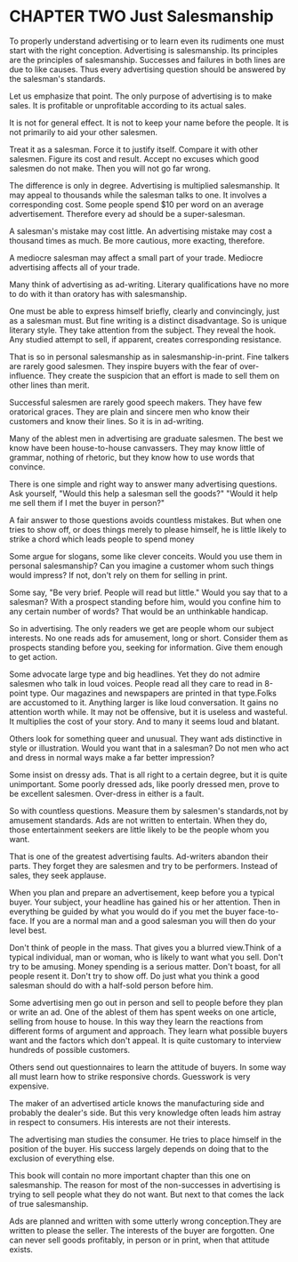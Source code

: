# CHAPTER TWO Just Salesmanship


To properly understand advertising or to learn even its rudiments one must start with the right conception. Advertising is salesmanship. Its
principles are the principles of salesmanship. Successes and failures in both lines are due to like causes. Thus every advertising question
should be answered by the salesman's standards.

Let us emphasize that point. The only purpose of advertising is to make sales. It is profitable or unprofitable according to its actual
sales.

It is not for general effect. It is not to keep your name before the people. It is not primarily to aid your other salesmen.

Treat it as a salesman. Force it to justify itself. Compare it with other salesmen. Figure its cost and result. Accept no excuses which good
salesmen do not make. Then you will not go far wrong.

The difference is only in degree. Advertising is multiplied salesmanship. It may appeal to thousands while the salesman talks to
one. It involves a corresponding cost. Some people spend $10 per word on an average advertisement. Therefore every ad should be a
super-salesman.

A salesman's mistake may cost little. An advertising mistake may cost a thousand times as much. Be more cautious, more exacting,
therefore.

A mediocre salesman may affect a small part of your trade. Mediocre advertising affects all of your trade.


Many think of advertising as ad-writing. Literary qualifications have no more to do with it than oratory has with salesmanship.

One must be able to express himself briefly, clearly and convincingly, just as a salesman must. But fine writing is a distinct
disadvantage. So is unique literary style. They take attention from the subject. They reveal the hook. Any studied attempt to sell, if
apparent, creates corresponding resistance.

That is so in personal salesmanship as in salesmanship-in-print. Fine talkers are rarely good salesmen. They inspire buyers with the fear of
over-influence. They create the suspicion that an effort is made to sell them on other lines than merit.

Successful salesmen are rarely good speech makers. They have few oratorical graces. They are plain and sincere men who know their
customers and know their lines. So it is in ad-writing.

Many of the ablest men in advertising are graduate salesmen. The best we know have been house-to-house canvassers. They may know
little of grammar, nothing of rhetoric, but they know how to use words that convince.

There is one simple and right way to answer many advertising questions. Ask yourself, "Would this help a salesman sell the goods?" "Would it help me sell them if I met the buyer in person?"

A fair answer to those questions avoids countless mistakes. But when one tries to show off, or does things merely to please himself, he is
little likely to strike a chord which leads people to spend money

Some argue for slogans, some like clever conceits. Would you use them in personal salesmanship? Can you imagine a customer whom
such things would impress? If not, don't rely on them for selling in print.

Some say, "Be very brief. People will read but little." Would you say that to a salesman? With a prospect standing before him, would you
confine him to any certain number of words? That would be an unthinkable handicap.

So in advertising. The only readers we get are people whom our subject interests. No one reads ads for amusement, long or short.
Consider them as prospects standing before you, seeking for information. Give them enough to get action.

Some advocate large type and big headlines. Yet they do not admire salesmen who talk in loud voices. People read all they care to read in
8-point type. Our magazines and newspapers are printed in that type.Folks are accustomed to it. Anything larger is like loud conversation.
It gains no attention worth while. It may not be offensive, but it is useless and wasteful. It multiplies the cost of your story. And to
many it seems loud and blatant.

Others look for something queer and unusual. They want ads distinctive in style or illustration. Would you want that in a salesman? Do not men who act and dress in normal ways make a far better impression?

Some insist on dressy ads. That is all right to a certain degree, but it is quite unimportant. Some poorly dressed ads, like poorly dressed
men, prove to be excellent salesmen. Over-dress in either is a fault.

So with countless questions. Measure them by salesmen's standards,not by amusement standards. Ads are not written to entertain. When
they do, those entertainment seekers are little likely to be the people whom you want.

That is one of the greatest advertising faults. Ad-writers abandon their parts. They forget they are salesmen and try to be performers.
Instead of sales, they seek applause.


When you plan and prepare an advertisement, keep before you a typical buyer. Your subject, your headline has gained his or her
attention. Then in everything be guided by what you would do if you met the buyer face-to-face. If you are a normal man and a good
salesman you will then do your level best.

Don't think of people in the mass. That gives you a blurred view.Think of a typical individual, man or woman, who is likely to want
what you sell. Don't try to be amusing. Money spending is a serious matter. Don't boast, for all people resent it. Don't try to show off. Do
just what you think a good salesman should do with a half-sold person before him.

Some advertising men go out in person and sell to people before they plan or write an ad. One of the ablest of them has spent weeks on one
article, selling from house to house. In this way they learn the reactions from different forms of argument and approach. They learn
what possible buyers want and the factors which don't appeal. It is quite customary to interview hundreds of possible customers.

Others send out questionnaires to learn the attitude of buyers. In some way all must learn how to strike responsive chords. Guesswork
is very expensive.

The maker of an advertised article knows the manufacturing side and probably the dealer's side. But this very knowledge often leads him
astray in respect to consumers. His interests are not their interests.

The advertising man studies the consumer. He tries to place himself in the position of the buyer. His success largely depends on doing
that to the exclusion of everything else.

This book will contain no more important chapter than this one on salesmanship. The reason for most of the non-successes in advertising is trying to sell people what they do not want. But next to that comes the lack of true salesmanship.

Ads are planned and written with some utterly wrong conception.They are written to please the seller. The interests of the buyer are
forgotten. One can never sell goods profitably, in person or in print, when that attitude exists.
